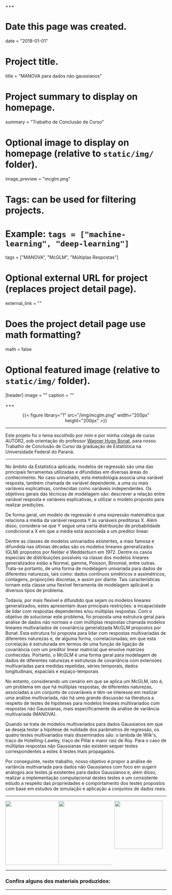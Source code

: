 +++
# Date this page was created.
date = "2018-01-01"

# Project title.
title = "MANOVA para dados não gaussianos"

# Project summary to display on homepage.
summary = "Trabalho de Conclusão de Curso"

# Optional image to display on homepage (relative to `static/img/` folder).
image_preview = "mcglm.png"

# Tags: can be used for filtering projects.
# Example: `tags = ["machine-learning", "deep-learning"]`
tags = ["MANOVA", "McGLM", "Múltiplas Respostas"]

# Optional external URL for project (replaces project detail page).
external_link = ""

# Does the project detail page use math formatting?
math = false

# Optional featured image (relative to `static/img/` folder).
[header]
image = ""
caption = ""

+++

<center>
{{< figure library="1" src="/img/mcglm.png" width="200px" height="200px" >}}
</center>

---

Este projeto foi o tema escolhido por mim e por minha colega de curso AUTOR2, sob orientação do professor [Wagner Hugo Bonat][bonat], para nosso Trabalho de Conclusão de Curso da graduação de Estatística na Universidade Federal do Paraná.

---

No âmbito da Estatística aplicada, modelos de regressão são uma das principais ferramentas utilizadas e difundidas em diversas áreas do conhecimento. No caso univariado, esta metodologia associa uma variável resposta, também chamada de variável dependente, a uma ou mais variáveis explicativas, conhecidas como variáveis independentes. Os objetivos gerais das técnicas de modelagem são: descrever a relação entre variável resposta e variáveis explicativas, e utilizar o modelo proposto para realizar predições.

De forma geral, um modelo de regressão é uma expressão matemática que relaciona a média da variável resposta Y às variáveis preditoras X. Além disso, considera-se que Y segue uma certa distribuição de probabilidade condicional a X em que a média está associada a um preditor linear.

Dentre as classes de modelos univariados existentes, a mais famosa e difundida nas últimas décadas são os modelos lineares generalizados (GLM) propostos por Nelder e Wedderburn em 1972. Dentre os casos especiais de distribuições possíveis na classe dos modelos lineares generalizados estão a Normal, gamma, Poisson, Binomial, entre outras. Trata-se portanto, de uma forma de modelagem univariada para dados de diferentes naturezas, tais como: dados contínuos simétricos e assimétricos, contagens, proporções discretas, e assim por diante. Tais características tornam esta classe uma flexível ferramenta de modelagem aplicável a diversos tipos de problema.

Todavia, por mais flexível e difundido que sejam os modelos lineares generalizados, estes apresentam duas principais restrições: a incapacidade de lidar com respostas dependentes e/ou múltiplas respostas. Com o objetivo de solucionar este problema, foi proposta uma estrutura geral para análise de dados não normais e com múltiplas respostas chamada modelos lineares multivariados de covariância generalizada McGLM propostos por Bonat. Esta estrutura foi proposta para lidar com respostas multivariadas de diferentes naturezas e, de alguma forma, correlacionadas; em que esta correlação é estruturada em termos de uma função de ligação de covariância com um preditor linear matricial que envolve matrizes conhecidas. Portanto, o McGLM é uma forma geral para modelagem de dados de diferentes naturezas e estruturas de covariância com extensões multivariadas para medidas repetidas, séries temporais, dados longitudinais, espaciais e espaço-temporais

No entanto, considerando um cenário em que se aplica um McGLM, isto é, um problema em que há múltiplas respostas, de diferentes naturezas, associadas a um conjunto de covariáveis e têm-se interesse em realizar uma análise multivariada, não há uma grande discussão na literatura a respeito de testes de hipóteses para modelos lineares multivariados com respostas não Gaussianas, mais especificamente da análise de variância multivariada (MANOVA). 

Quando se trata de modelos multivariados para dados Gaussianos em que se deseja testar a hipótese de nulidade dos parâmetros de regressão, os quatro testes multivariados mais disseminados são: o lambda de Wilk's, traço de Hotelling-Lawley, traço de Pillai e maior raiz de Roy. Para o caso de múltiplas respostas não Gaussianas não existem sequer testes correspondentes a estes 4 testes mais propagados.

Por conseguinte, neste trabalho, nosso objetivo é propor a análise de variância multivariada para dados não Gaussianos com foco em sugerir análogos aos testes já existentes para dados Gaussianos e, além disso, realizar a implementação computacional destes testes e um consistente estudo a respeito das propriedades e comportamento dos testes propostos com base em estudos de simulação e aplicação a conjuntos de dados reais.

---

<center>

<div style="float:left; width:33%"><img width="200px" height="200px" 
src="/img/logo-pet.png/"/></div>

<div style="float:left; width:33%"><img width="200px" height="200px" 
src="/img/ufpr.jpg/"/></div>

<div style="float:left; width:33%"><img width="150px" height="150px" 
src="/img/leg.png/"/></div>

</center>

<Table>
 
</Table> 

---

### Confira alguns dos materiais produzidos:

---

[bonat]:link.com